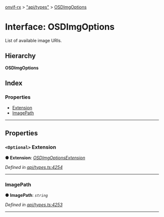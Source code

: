 [onvif-rx](../README.md) > ["api/types"](../modules/_api_types_.md) > [OSDImgOptions](../interfaces/_api_types_.osdimgoptions.md)

# Interface: OSDImgOptions

List of available image URIs.

## Hierarchy

**OSDImgOptions**

## Index

### Properties

* [Extension](_api_types_.osdimgoptions.md#extension)
* [ImagePath](_api_types_.osdimgoptions.md#imagepath)

---

## Properties

<a id="extension"></a>

### `<Optional>` Extension

**● Extension**: *[OSDImgOptionsExtension](_api_types_.osdimgoptionsextension.md)*

*Defined in [api/types.ts:4254](https://github.com/patrickmichalina/onvif-rx/blob/f117e44/src/api/types.ts#L4254)*

___
<a id="imagepath"></a>

###  ImagePath

**● ImagePath**: *`string`*

*Defined in [api/types.ts:4253](https://github.com/patrickmichalina/onvif-rx/blob/f117e44/src/api/types.ts#L4253)*

___

